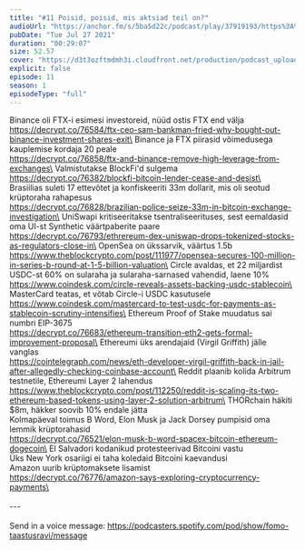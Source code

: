 ```yaml
---
title: "#11 Poisid, poisid, mis aktsiad teil on?"
audioUrl: "https://anchor.fm/s/5ba5d22c/podcast/play/37919193/https%3A%2F%2Fd3ctxlq1ktw2nl.cloudfront.net%2Fstaging%2F2021-6-27%2Fad2949be-3868-5001-7cb0-dc5331d37f17.m4a"
pubDate: "Tue Jul 27 2021"
duration: "00:29:07"
size: 52.57 
cover: "https://d3t3ozftmdmh3i.cloudfront.net/production/podcast_uploaded_episode/15275939/15275939-1627416912080-e264f18a29f62.jpg"
explicit: false
episode: 11
season: 1
episodeType: "full"
---
```


Binance oli FTX-i esimesi investoreid, nüüd ostis FTX end välja\
https://decrypt.co/76584/ftx-ceo-sam-bankman-fried-why-bought-out-binance-investment-shares-exit\
Binance ja FTX piirasid võimedusega kauplemise kordaja 20 peale\
https://decrypt.co/76858/ftx-and-binance-remove-high-leverage-from-exchanges\
Valmistutakse BlockFi'd sulgema\
https://decrypt.co/76382/blockfi-bitcoin-lender-cease-and-desist\
\
Brasiilias suleti 17 ettevõtet ja konfiskeeriti 33m dollarit, mis oli seotud krüptoraha rahapesus\
https://decrypt.co/76828/brazilian-police-seize-33m-in-bitcoin-exchange-investigation\
UniSwapi kritiseeritakse tsentraliseerituses, sest eemaldasid oma UI-st Synthetic väärtpaberite paare\
https://decrypt.co/76793/ethrereum-dex-uniswap-drops-tokenized-stocks-as-regulators-close-in\
OpenSea on ükssarvik, väärtus 1.5b\
https://www.theblockcrypto.com/post/111977/opensea-secures-100-million-in-series-b-round-at-1-5-billion-valuation\
Circle avaldas, et 22 miljardist USDC-st 60% on sularaha ja sularaha-sarnased vahendid, laene 10%\
https://www.coindesk.com/circle-reveals-assets-backing-usdc-stablecoin\
MasterCard teatas, et võtab Circle-i USDC kasutusele\
https://www.coindesk.com/mastercard-to-test-usdc-for-payments-as-stablecoin-scrutiny-intensifies\
Ethereum Proof of Stake muudatus sai numbri EIP-3675\
https://decrypt.co/76683/ethereum-transition-eth2-gets-formal-improvement-proposal\
Ethereumi üks arendajaid (Virgil Griffith) jälle vanglas\
https://cointelegraph.com/news/eth-developer-virgil-griffith-back-in-jail-after-allegedly-checking-coinbase-account\
Reddit plaanib kolida Arbitrum testnetile, Ethereumi Layer 2 lahendus\
https://www.theblockcrypto.com/post/112250/reddit-is-scaling-its-two-ethereum-based-tokens-using-layer-2-solution-arbitrum\
THORchain häkiti $8m, häkker soovib 10% endale jätta\
Kolmapäeval toimus B Word, Elon Musk ja Jack Dorsey pumpisid oma lemmik krüptorahasid\
https://decrypt.co/76521/elon-musk-b-word-spacex-bitcoin-ethereum-dogecoin\
El Salvadori kodanikud protesteerivad Bitcoini vastu\
Üks New York osariigi ei taha koledaid Bitcoini kaevandusi\
Amazon uurib krüptomaksete lisamist\
https://decrypt.co/76776/amazon-says-exploring-cryptocurrency-payments\
\
\
--- \
\
Send in a voice message: https://podcasters.spotify.com/pod/show/fomo-taastusravi/message